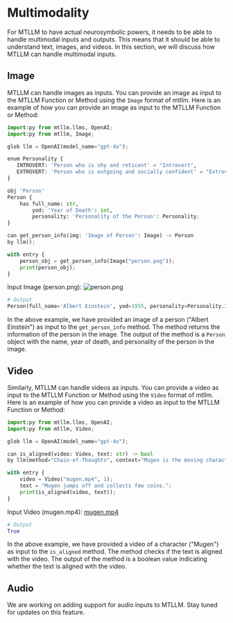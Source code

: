 # Multimodality

For MTLLM to have actual neurosymbolic powers, it needs to be able to handle multimodal inputs and outputs. This means that it should be able to understand text, images, and videos. In this section, we will discuss how MTLLM can handle multimodal inputs.

## Image

MTLLM can handle images as inputs. You can provide an image as input to the MTLLM Function or Method using the `Image` format of mtllm. Here is an example of how you can provide an image as input to the MTLLM Function or Method:

```python
import:py from mtllm.llms, OpenAI;
import:py from mtllm, Image;

glob llm = OpenAI(model_name="gpt-4o");

enum Personality {
   INTROVERT: 'Person who is shy and reticent' = "Introvert",
   EXTROVERT: 'Person who is outgoing and socially confident' = "Extrovert"
}

obj 'Person'
Person {
    has full_name: str,
        yod: 'Year of Death': int,
        personality: 'Personality of the Person': Personality;
}

can get_person_info(img: 'Image of Person': Image) -> Person
by llm();

with entry {
    person_obj = get_person_info(Image("person.png"));
    print(person_obj);
}
```

Input Image (person.png):
![person.png](https://preview.redd.it/g39au73fdir01.jpg?auto=webp&s=cef8394b639af82ba92d6ab084935f7adc8e841d)

```python
# Output
Person(full_name='Albert Einstein', yod=1955, personality=Personality.INTROVERT)
```

In the above example, we have provided an image of a person ("Albert Einstein") as input to the `get_person_info` method. The method returns the information of the person in the image. The output of the method is a `Person` object with the name, year of death, and personality of the person in the image.

## Video

Similarly, MTLLM can handle videos as inputs. You can provide a video as input to the MTLLM Function or Method using the `Video` format of mtllm. Here is an example of how you can provide a video as input to the MTLLM Function or Method:

```python
import:py from mtllm.llms, OpenAI;
import:py from mtllm, Video;

glob llm = OpenAI(model_name="gpt-4o");

can is_aligned(video: Video, text: str) -> bool
by llm(method="Chain-of-Thoughts", context="Mugen is the moving character");

with entry {
    video = Video("mugen.mp4", 1);
    text = "Mugen jumps off and collects few coins.";
    print(is_aligned(video, text));
}
```

Input Video (mugen.mp4):
[mugen.mp4](https://github.com/Jaseci-Labs/mtllm/blob/main/examples/vision/mugen.mp4)

```python
# Output
True
```

In the above example, we have provided a video of a character ("Mugen") as input to the `is_aligned` method. The method checks if the text is aligned with the video. The output of the method is a boolean value indicating whether the text is aligned with the video.

## Audio

We are working on adding support for audio inputs to MTLLM. Stay tuned for updates on this feature.